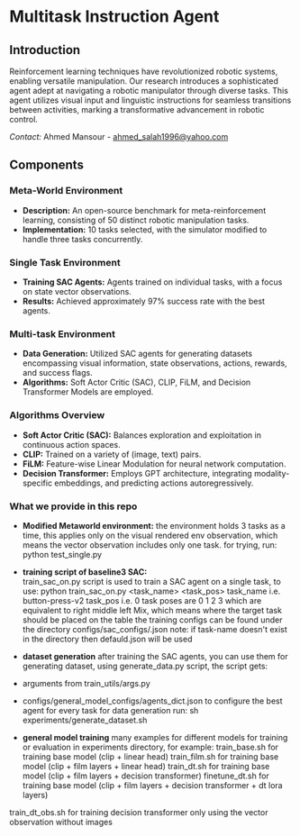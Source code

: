 # Multitask Instruction Agent

## Introduction
Reinforcement learning techniques have revolutionized robotic systems, enabling versatile manipulation. Our research introduces a sophisticated agent adept at navigating a robotic manipulator through diverse tasks. This agent utilizes visual input and linguistic instructions for seamless transitions between activities, marking a transformative advancement in robotic control.

*Contact:* Ahmed Mansour - ahmed_salah1996@yahoo.com


## Components


### Meta-World Environment
- **Description:** An open-source benchmark for meta-reinforcement learning, consisting of 50 distinct robotic manipulation tasks.
- **Implementation:** 10 tasks selected, with the simulator modified to handle three tasks concurrently.

### Single Task Environment
- **Training SAC Agents:** Agents trained on individual tasks, with a focus on state vector observations.
- **Results:** Achieved approximately 97% success rate with the best agents.

### Multi-task Environment
- **Data Generation:** Utilized SAC agents for generating datasets encompassing visual information, state observations, actions, rewards, and success flags.
- **Algorithms:** Soft Actor Critic (SAC), CLIP, FiLM, and Decision Transformer Models are employed.

### Algorithms Overview
- **Soft Actor Critic (SAC):** Balances exploration and exploitation in continuous action spaces.
- **CLIP:** Trained on a variety of (image, text) pairs.
- **FiLM:** Feature-wise Linear Modulation for neural network computation.
- **Decision Transformer:** Employs GPT architecture, integrating modality-specific embeddings, and predicting actions autoregressively.

### What we provide in this repo
- **Modified Metaworld environment:** the environment holds 3 tasks as a time, this applies only on the visual rendered env observation, which means the vector observation includes only one task.
for trying, run: python  test_single.py

- **training script of baseline3 SAC:**  
train_sac_on.py script is used to train a SAC agent on a single task, to use:
python train_sac_on.py <task_name> <task_pos> 
task_name i.e. button-press-v2 
task_pos i.e. 0
task poses are 0 1 2 3 which are equivalent to right middle left Mix, which means where the target task should be placed on the table
the training configs can be found under the directory configs/sac_configs/<task-name>.json 
note: if task-name doesn't exist in the directory then defauld.json will be used

- **dataset generation**
after training the SAC agents, you can use them for generating dataset, using generate_data.py script, the script gets:
- arguments from train_utils/args.py
- configs/general_model_configs/agents_dict.json to configure the best agent for every task
for data generation run:
sh experiments/generate_dataset.sh

- **general model training**
many examples for different models for training or evaluation in experiments directory, for example:
train_base.sh  for training base model (clip + linear head)
train_film.sh  for training base model (clip + film layers + linear head)
train_dt.sh    for training base model (clip + film layers + decision transformer)
finetune_dt.sh for training base model (clip + film layers + decision transformer + dt lora layers)

train_dt_obs.sh for training decision transformer only using the vector observation without images

